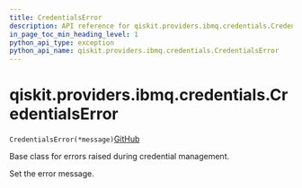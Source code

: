 ```yaml
---
title: CredentialsError
description: API reference for qiskit.providers.ibmq.credentials.CredentialsError
in_page_toc_min_heading_level: 1
python_api_type: exception
python_api_name: qiskit.providers.ibmq.credentials.CredentialsError
---
```


# qiskit.providers.ibmq.credentials.CredentialsError

<span id="qiskit.providers.ibmq.credentials.CredentialsError" />

`CredentialsError(*message)`[GitHub](https://github.com/qiskit/qiskit-ibmq-provider/tree/stable/0.18/qiskit/providers/ibmq/credentials/exceptions.py "view source code")

Base class for errors raised during credential management.

Set the error message.

